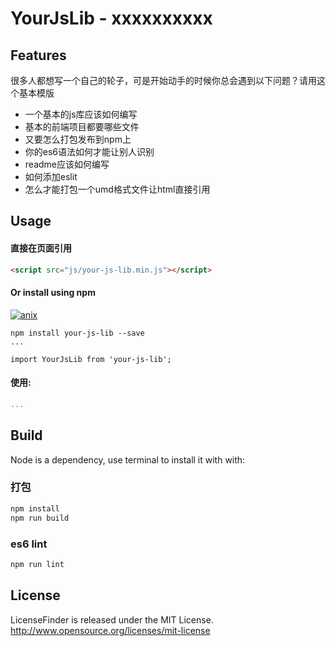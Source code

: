 YourJsLib - xxxxxxxxxx
======

## Features
很多人都想写一个自己的轮子，可是开始动手的时候你总会遇到以下问题？请用这个基本模版

* 一个基本的js库应该如何编写  
* 基本的前端项目都要哪些文件
* 又要怎么打包发布到npm上  
* 你的es6语法如何才能让别人识别  
* readme应该如何编写  
* 如何添加eslit
* 怎么才能打包一个umd格式文件让html直接引用

## Usage
#### 直接在页面引用

```html
<script src="js/your-js-lib.min.js"></script>
```


#### Or install using npm 
[![anix](https://nodei.co/npm/agilejs.png)](https://npmjs.org/package/agilejs)

``` 
npm install your-js-lib --save
... 

import YourJsLib from 'your-js-lib';
```

#### 使用:

```javascript
...
```

## Build
Node is a dependency, use terminal to install it with with:  

### 打包

```javascript
npm install
npm run build
``` 

### es6 lint

```javascript
npm run lint
```

## License
LicenseFinder is released under the MIT License. http://www.opensource.org/licenses/mit-license
